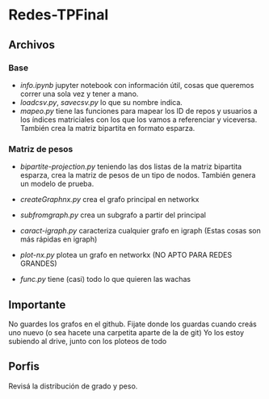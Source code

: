 # Redes-TPFinal

## Archivos

### Base

- _info.ipynb_ jupyter notebook con información útil, cosas que queremos correr una sola vez y tener a mano.
- _loadcsv.py_, _savecsv.py_ lo que su nombre indica.
- _mapeo.py_ tiene las funciones para mapear los ID de repos y usuarios a los índices matriciales con los que los vamos a referenciar y viceversa. También crea la matriz bipartita en formato esparza.


### Matriz de pesos

- _bipartite-projection.py_ teniendo las dos listas de la matriz bipartita esparza, crea la matriz de pesos de un tipo de nodos. También genera un modelo de prueba.




- _createGraphnx.py_ crea el grafo principal en networkx
- _subfromgraph.py_ crea un subgrafo a partir del principal
- _caract-igraph.py_ caracteriza cualquier grafo en igraph (Estas cosas son más rápidas en igraph)
- _plot-nx.py_ plotea un grafo en networkx (NO APTO PARA REDES GRANDES)
- _func.py_ tiene (casi) todo lo que quieren las wachas


## __Importante__

No guardes los grafos en el github. 
Fijate donde los guardas cuando creás uno nuevo (o sea hacete una carpetita aparte de la de git)
Yo los estoy subiendo al drive, junto con los ploteos de todo

## Porfis

Revisá la distribución de grado y peso.


